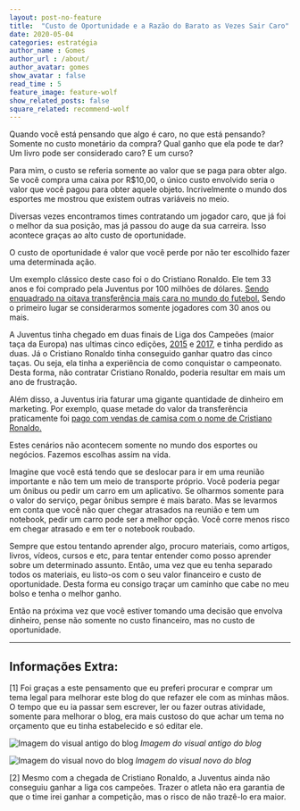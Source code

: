 ```yaml
---
layout: post-no-feature
title:  "Custo de Oportunidade e a Razão do Barato as Vezes Sair Caro"
date: 2020-05-04
categories: estratégia
author_name : Gomes
author_url : /about/
author_avatar: gomes
show_avatar : false
read_time : 5
feature_image: feature-wolf
show_related_posts: false
square_related: recommend-wolf
---
```



Quando você está pensando que algo é caro, no que está pensando? Somente no custo monetário da compra? Qual ganho que ela pode te dar? Um livro pode ser considerado caro? E um curso?

Para mim, o custo se referia somente ao valor que se paga para obter algo. Se você compra uma caixa por R$10,00, o único custo envolvido seria o valor que você pagou para obter aquele objeto. Incrivelmente o mundo dos esportes me mostrou que existem outras variáveis no meio. 

Diversas vezes encontramos times contratando um jogador caro, que já foi o melhor da sua posição, mas já passou do auge da sua carreira. Isso acontece graças ao alto custo de oportunidade.

O custo de oportunidade é valor que você perde por não ter escolhido fazer uma determinada ação.

Um exemplo clássico deste caso foi o do Cristiano Ronaldo. Ele tem 33 anos e foi comprado pela Juventus por 100 milhões de dólares. [Sendo enquadrado na oitava transferência mais cara no mundo do futebol.](https://pt.wikipedia.org/wiki/Transfer%C3%AAncias_mais_caras_do_futebol ) Sendo o primeiro lugar se considerarmos somente jogadores com 30 anos ou mais.

 A Juventus tinha chegado em duas finais de Liga dos Campeões (maior taça da Europa) nas ultimas cinco edições, [2015](https://pt.wikipedia.org/wiki/Final_da_Liga_dos_Campe%C3%B5es_da_UEFA_de_2014%E2%80%9315) e [2017](https://pt.wikipedia.org/wiki/Final_da_Liga_dos_Campe%C3%B5es_da_UEFA_de_2016%E2%80%9317), e tinha perdido as duas. Já o Cristiano Ronaldo tinha conseguido ganhar quatro das cinco taças. Ou seja, ela tinha a experiência de como conquistar o campeonato. Desta forma, não contratar Cristiano Ronaldo, poderia resultar em mais um ano de frustração. 

Além disso, a Juventus iria faturar uma gigante quantidade de dinheiro em marketing. Por exemplo, quase metade do valor da transferência praticamente foi [pago com vendas de camisa com o nome de Cristiano Ronaldo.](https://esportes.yahoo.com/noticias/juventus-j%C3%A1-arrecada-52-milh%C3%B5es-093000741.html)

Estes cenários não acontecem somente no mundo dos esportes ou negócios. Fazemos escolhas assim na vida. 

Imagine que você está tendo que se deslocar para ir em uma reunião importante e não tem um meio de transporte próprio. Você poderia pegar um ônibus ou pedir um carro em um aplicativo. Se olharmos somente para o valor do serviço, pegar ônibus sempre é mais barato. Mas se levarmos em conta que você não quer chegar atrasados na reunião e tem um notebook, pedir um carro pode ser a melhor opção. Você corre menos risco em chegar atrasado e em ter o notebook roubado.

Sempre que estou tentando aprender algo, procuro materiais, como artigos, livros, vídeos, cursos e etc, para tentar entender como posso aprender sobre um determinado assunto. Então, uma vez que eu tenha separado todos os materiais, eu listo-os com o seu valor financeiro e custo de oportunidade. Desta forma eu consigo traçar um caminho que cabe no meu bolso e tenha o melhor ganho.

Então na próxima vez que você estiver tomando uma decisão que envolva dinheiro, pense não somente no custo financeiro, mas no custo de oportunidade. 

----

## Informações Extra: 

[1] Foi graças a este pensamento que eu preferi procurar e comprar um tema legal para melhorar este blog do que refazer ele com as minhas mãos. O tempo que eu ia passar sem escrever, ler ou fazer outras atividade, somente para melhorar o blog, era mais custoso do que achar um tema no orçamento que eu tinha estabelecido e só editar ele. 

![Imagem do visual antigo do blog]({{site.url}}/img/post-assets/custo-de-oportunidade/blog-antigo.png)
*Imagem do visual antigo do blog*

![Imagem do visual novo do blog]({{site.url}}/img/post-assets/custo-de-oportunidade/blog-novo.png)
*Imagem do visual novo do blog*

[2] Mesmo com a chegada de Cristiano Ronaldo, a Juventus ainda não conseguiu ganhar a liga cos campeões. Trazer o atleta não era garantia de que o time irei ganhar a competição, mas o risco de não trazê-lo era maior. 